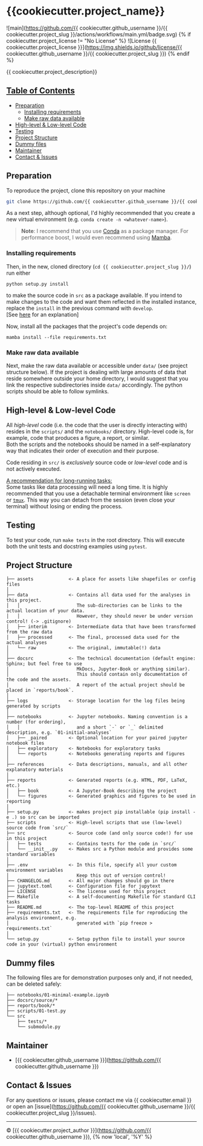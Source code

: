 # {{cookiecutter.project_name}}

![main](https://github.com/{{ cookiecutter.github_username }}/{{ cookiecutter.project_slug }}/actions/workflows/main.yml/badge.svg)
{% if cookiecutter.project_license != "No License" %}
![License {{ cookiecutter.project_license }}](https://img.shields.io/github/license/{{ cookiecutter.github_username }}/{{ cookiecutter.project_slug }})
{% endif %}


{{ cookiecutter.project_description}}

## <u>Table of Contents <!-- omit in toc --></u>
- [Preparation](#preparation)
  - [Installing requirements](#installing-requirements)
  - [Make raw data available](#make-raw-data-available)
- [High-level & Low-level Code](#high-level--low-level-code)
- [Testing](#testing)
- [Project Structure](#project-structure)
- [Dummy files](#dummy-files)
- [Maintainer](#maintainer)
- [Contact & Issues](#contact--issues)

## Preparation
To reproduce the project, clone this repository on your machine
```bash
git clone https://github.com/{{ cookiecutter.github_username }}/{{ cookiecutter.project_slug }}
```
As a next step, although optional, I'd highly recommended that you create a new virtual environment (e.g. `conda create -n <whatever-name>`). <br>
> **Note**:
> I recommend that you use [Conda](https://docs.conda.io/en/latest/miniconda.html) as a package manager. For performance boost, I would even recommend using [Mamba](https://mamba.readthedocs.io/).

### Installing requirements
Then, in the new, cloned directory (`cd {{ cookiecutter.project_slug }}/`) run either
```
python setup.py install
```
to make the source code in `src` as a package available. If you intend to make changes to the code and want them reflected in the installed instance, replace the `install` in the previous command with `develop`. \
[See [here](https://setuptools.pypa.io/en/latest/userguide/development_mode.html) for an explanation]

Now, install all the packages that the project's code depends on:
```
mamba install --file requirements.txt
```

### Make raw data available
Next, make the raw data available or accessible under `data/` (see project structure below).
If the project is dealing with large amounts of data that reside somewhere outside your home directory,
I would suggest that you link the respective subdirectories inside `data/` accordingly.
The python scripts should be able to follow symlinks.

<!-- If all is set up, you can run `make test_structure` to perform some tests before starting running the scripts or Jupyter notebooks in the respective directories. -->


## High-level & Low-level Code
All _high-level_ code (i.e. the code that the user is directly interacting with) resides in the `scripts/` and the `notebooks/` directory.
High-level code is, for example, code that produces a figure, a report, or similar.\
Both the scripts and the notebooks should be named in a self-explanatory way that indicates their order of execution and their purpose.

Code residing in `src/` is _exclusively_ source code or _low-level_ code and is not actively executed.
<!-- For standard tasks, you might find respective commands in the Makefile. Just type `make` to see a list of available commands. -->

<u>A recommendation for long-running tasks:</u><br>
Some tasks like data processing will need a long time. 
It is highly recommended that you use a detachable terminal environment like `screen` or [`tmux`](https://github.com/tmux/tmux/wiki).
This way you can detach from the session (even close your terminal) without losing or ending the process.


## Testing
To test your code, run `make tests` in the root directory.
This will execute both the unit tests and docstring examples using `pytest`.

<!-- Run `make coverage` to generate a test coverage report and `make lint` to check code style consistency. -->


## Project Structure

    ├── assets             <- A place for assets like shapefiles or config files
    │
    ├── data               <- Contains all data used for the analyses in this project.
    │   │                     The sub-directories can be links to the actual location of your data.
    │   │                     However, they should never be under version control! (-> .gitignore)
    │   ├── interim        <- Intermediate data that have been transformed from the raw data
    │   ├── processed      <- The final, processed data used for the actual analyses
    │   └── raw            <- The original, immutable(!) data
    │
    ├── docsrc             <- The technical documentation (default engine: Sphinx; but feel free to use 
    │                         MkDocs, Jupyter-Book or anything similar).
    │                         This should contain only documentation of the code and the assets.
    │                         A report of the actual project should be placed in `reports/book`.
    │
    ├── logs               <- Storage location for the log files being generated by scripts
    │
    ├── notebooks          <- Jupyter notebooks. Naming convention is a number (for ordering),
    │   │                     and a short `-` or `_` delimited description, e.g. `01-initial-analyses`
    │   ├── _paired        <- Optional location for your paired jupyter notebook files
    │   ├── exploratory    <- Notebooks for exploratory tasks
    │   └── reports        <- Notebooks generating reports and figures
    │
    ├── references         <- Data descriptions, manuals, and all other explanatory materials
    │
    ├── reports            <- Generated reports (e.g. HTML, PDF, LaTeX, etc.)
    │   ├── book           <- A Jupyter-Book describing the project
    │   └── figures        <- Generated graphics and figures to be used in reporting
    │
    ├── setup.py           <- makes project pip installable (pip install -e .) so src can be imported
    ├── scripts            <- High-level scripts that use (low-level) source code from `src/`
    ├── src                <- Source code (and only source code!) for use in this project
    │   ├── tests          <- Contains tests for the code in `src/`
    │   └── __init__.py    <- Makes src a Python module and provides some standard variables
    │
    ├── .env               <- In this file, specify all your custom environment variables
    │                         Keep this out of version control!
    ├── CHANGELOG.md       <- All major changes should go in there
    ├── jupytext.toml      <- Configuration file for jupytext
    ├── LICENSE            <- The license used for this project
    ├── Makefile           <- A self-documenting Makefile for standard CLI tasks
    ├── README.md          <- The top-level README of this project
    ├── requirements.txt   <- The requirements file for reproducing the analysis environment, e.g.
    │                         generated with `pip freeze > requirements.txt`
    │
    └── setup.py           <- Setup python file to install your source code in your (virtual) python environment



## Dummy files
The following files are for demonstration purposes only and, if not needed, can be deleted safely:

    ├── notebooks/01-minimal-example.ipynb
    ├── docsrc/source/*
    ├── reports/book/*
    ├── scripts/01-test.py
    └── src
        ├── tests/*
        └── submodule.py



## Maintainer
- [{{ cookiecutter.github_username }}](https://github.com/{{ cookiecutter.github_username }})


## Contact & Issues
For any questions or issues, please contact me via {{ cookiecutter.email }} or open an [issue](https://github.com/{{ cookiecutter.github_username }}/{{ cookiecutter.project_slug }}/issues).


---
&copy; [{{ cookiecutter.project_author }}](https://github.com/{{ cookiecutter.github_username }}), {% now 'local', '%Y' %}
